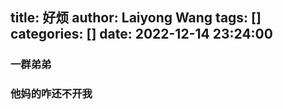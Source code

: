 title: 好烦
author: Laiyong Wang
tags: []
categories: []
date: 2022-12-14 23:24:00
---
### 一群弟弟

</b>
</b>
</b>
</b>
</b>



### 他妈的咋还不开我